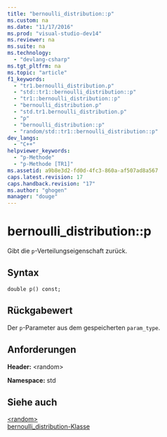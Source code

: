 ```yaml
---
title: "bernoulli_distribution::p"
ms.custom: na
ms.date: "11/17/2016"
ms.prod: "visual-studio-dev14"
ms.reviewer: na
ms.suite: na
ms.technology: 
  - "devlang-csharp"
ms.tgt_pltfrm: na
ms.topic: "article"
f1_keywords: 
  - "tr1.bernoulli_distribution.p"
  - "std::tr1::bernoulli_distribution::p"
  - "tr1::bernoulli_distribution::p"
  - "bernoulli_distribution.p"
  - "std.tr1.bernoulli_distribution.p"
  - "p"
  - "bernoulli_distribution::p"
  - "random/std::tr1::bernoulli_distribution::p"
dev_langs: 
  - "C++"
helpviewer_keywords: 
  - "p-Methode"
  - "p-Methode [TR1]"
ms.assetid: a9b8e3d2-fd0d-4fc3-860a-af507ad8a567
caps.latest.revision: 17
caps.handback.revision: "17"
ms.author: "ghogen"
manager: "douge"
---
```

# bernoulli_distribution::p
Gibt die `p`\-Verteilungseigenschaft zurück.  
  
## Syntax  
  
```  
double p() const;  
```  
  
## Rückgabewert  
 Der `p`\-Parameter aus dem gespeicherten `param_type`.  
  
## Anforderungen  
 **Header:** \<random\>  
  
 **Namespace:** std  
  
## Siehe auch  
 [\<random\>](../standard-library/random.md)   
 [bernoulli\_distribution\-Klasse](../standard-library/bernoulli-distribution-class.md)